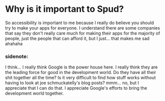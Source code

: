 # Why is it important to Spud?

So accessibility is important to me because I really do believe you should try to make your apps for everyone. I understand there are some companies that say they don't really care much for making their apps for the majority of people, just the people that can afford it, but I just... that makes me sad ahahaha

### sidenote:

I think... I really think Google is the power house here. I really think they are the leading force for good in the development world. Do they have all their shit together all the time? Is it very difficult to find how stuff works without having to look at joe schmuckatelly's blog posts? mmm... no, but I appreciate that I can do that. I appreciate Google's efforts to bring the development world together.
